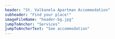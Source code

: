 ```yaml
---
header: "St. Valkanela Apartman Accommodation"
subheader: "Find your place!"
imageFileName: "header-bg.jpg"
jumpToAnchor: "Services"
jumpToAnchorText: "See accommodation"
---
```

